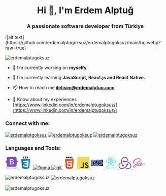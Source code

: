 <h1 align="center">Hi 👋, I'm Erdem Alptuğ</h1>
<h3 align="center">A passionate software developer from Türkiye</h3>
![alt text](https://github.com/erdemalptugoksuz/erdemalptugoksuz/main/bg.webp?raw=true)

<p align="left"> <img src="https://komarev.com/ghpvc/?username=erdemalptugoksuz&label=Profile%20views&color=000000&style=flat" alt="erdemalptugoksuz" /> </p>

- 🔭 I’m currently working on **myselfy.**

- 🌱 I’m currently learning **JavaScript, React.js and React Native.**

- 📫 How to reach me **iletisim@erdemalptug.com**

- 📄 Know about my experiences [https://www.linkedin.com/in/erdemalptugoksuz/](https://www.linkedin.com/in/erdemalptugoksuz/)

<h3 align="left">Connect with me:</h3>
<p align="left">
<a href="https://twitter.com/erdemalptgoksuz" target="blank"><img align="center" src="https://raw.githubusercontent.com/rahuldkjain/github-profile-readme-generator/master/src/images/icons/Social/twitter.svg" alt="erdemalptgoksuz" height="30" width="40" /></a>
<a href="https://linkedin.com/in/erdemalptugoksuz" target="blank"><img align="center" src="https://raw.githubusercontent.com/rahuldkjain/github-profile-readme-generator/master/src/images/icons/Social/linked-in-alt.svg" alt="erdemalptugoksuz" height="30" width="40" /></a>
<a href="https://instagram.com/erdemalptugoksuz" target="blank"><img align="center" src="https://raw.githubusercontent.com/rahuldkjain/github-profile-readme-generator/master/src/images/icons/Social/instagram.svg" alt="erdemalptugoksuz" height="30" width="40" /></a>
</p>

<h3 align="left">Languages and Tools:</h3>
<p align="left"> <a href="https://getbootstrap.com" target="_blank" rel="noreferrer"> <img src="https://raw.githubusercontent.com/devicons/devicon/master/icons/bootstrap/bootstrap-plain-wordmark.svg" alt="bootstrap" width="40" height="40"/> </a> <a href="https://www.w3schools.com/css/" target="_blank" rel="noreferrer"> <img src="https://raw.githubusercontent.com/devicons/devicon/master/icons/css3/css3-original-wordmark.svg" alt="css3" width="40" height="40"/> </a> <a href="https://www.figma.com/" target="_blank" rel="noreferrer"> <img src="https://www.vectorlogo.zone/logos/figma/figma-icon.svg" alt="figma" width="40" height="40"/> </a> <a href="https://git-scm.com/" target="_blank" rel="noreferrer"> <img src="https://www.vectorlogo.zone/logos/git-scm/git-scm-icon.svg" alt="git" width="40" height="40"/> </a> <a href="https://www.w3.org/html/" target="_blank" rel="noreferrer"> <img src="https://raw.githubusercontent.com/devicons/devicon/master/icons/html5/html5-original-wordmark.svg" alt="html5" width="40" height="40"/> </a> <a href="https://developer.mozilla.org/en-US/docs/Web/JavaScript" target="_blank" rel="noreferrer"> <img src="https://raw.githubusercontent.com/devicons/devicon/master/icons/javascript/javascript-original.svg" alt="javascript" width="40" height="40"/> </a> <a href="https://www.php.net" target="_blank" rel="noreferrer"> <img src="https://raw.githubusercontent.com/devicons/devicon/master/icons/php/php-original.svg" alt="php" width="40" height="40"/> </a> <a href="https://reactjs.org/" target="_blank" rel="noreferrer"> <img src="https://raw.githubusercontent.com/devicons/devicon/master/icons/react/react-original-wordmark.svg" alt="react" width="40" height="40"/> </a> <a href="https://redux.js.org" target="_blank" rel="noreferrer"> <img src="https://raw.githubusercontent.com/devicons/devicon/master/icons/redux/redux-original.svg" alt="redux" width="40" height="40"/> </a> <a href="https://sass-lang.com" target="_blank" rel="noreferrer"> <img src="https://raw.githubusercontent.com/devicons/devicon/master/icons/sass/sass-original.svg" alt="sass" width="40" height="40"/> </a> </p>

<p><img align="left" src="https://github-readme-stats.vercel.app/api/top-langs?username=erdemalptugoksuz&show_icons=true&theme=dark&locale=en&layout=compact" alt="erdemalptugoksuz" /></p>

<p>&nbsp;<img align="center" src="https://github-readme-stats.vercel.app/api?username=erdemalptugoksuz&show_icons=true&theme=dark&locale=en" alt="erdemalptugoksuz" /></p>

<p><img align="center" src="https://github-readme-streak-stats.herokuapp.com/?user=erdemalptugoksuz&theme=dark" alt="erdemalptugoksuz" /></p>
